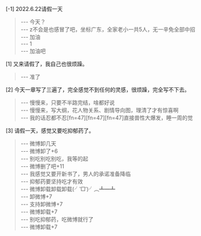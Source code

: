
[-1] 2022.6.22请假一天
>--- 今天？<br>
>--- z不会是也感冒了吧，坐标广东，全家老小一共5人，无一辛免全部中招<br>
>--- 加油<br>
>--- 1<br>
>--- 加油吧<br>

[1] 又来请假了，我自己也很烦躁。
>--- 准了<br>

[2] 今天一章写了三遍了，完全感觉不到任何的灵感，很烦躁，完全写不下去。
>--- 慢慢来，只要不半路完结，啥都好说<br>
>--- 慢慢来，写大纲，花人物关系、剧情导向图，理清了才有惊喜啊<br>
>--- 我的话忍都不忍[fn=47][fn=47][fn=47]直接兽性大爆发，睡一周的觉<br>

[3] 请假一天，感觉又要吃抑郁药了。
>--- 微博卸几天<br>
>--- 微博卸了+6<br>
>--- 别吃别吃别吃，我等的起<br>
>--- 微博删了吧+11<br>
>--- 我感觉又要开新书了，男人的承诺准备降临<br>
>--- 抑郁药要坚持吃才有效<br>
>--- 微博卸载卸载卸载(╯‵□′)╯︵┻━┻<br>
>--- 卸微博+7<br>
>--- 支持卸微博+7<br>
>--- 微博卸载+7<br>
>--- 别吃抑郁药，吃微博就行了<br>
>--- 微博卸载+7<br>
